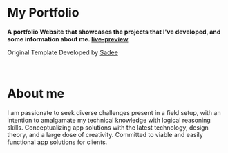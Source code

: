 # My Portfolio

**A portfolio Website that showcases the projects that I've developed, and some information about me. [live-preview](https://csnabiahmad.github.io/portfolio/)**

Original Template Developed by [Sadee](https://github.com/codewithsadee)

<br>

# About me
I am passionate to seek diverse challenges present in a field setup, with an intention to amalgamate my technical knowledge with logical reasoning skills. Conceptualizing app solutions with the latest technology, design theory, and a large dose of creativity. Committed to viable and easily functional app solutions for clients.

